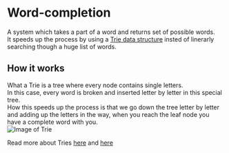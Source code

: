 # Word-completion
A system which takes a part of a word and returns set of possible words.  
It speeds up the process by using a [Trie data structure](https://en.wikipedia.org/wiki/Trie) insted of linerarly searching though a huge list of words.  
## How it works
What a Trie is a tree where every node contains single letters.  
In this case, every word is broken and inserted letter by letter in this special tree.  
How this speeds up the process is that we go down the tree letter by letter and adding up the letters in the way, when you reach the leaf node you have a complete word with you.  
![Image of Trie](https://upload.wikimedia.org/wikipedia/commons/thumb/b/be/Trie_example.svg/250px-Trie_example.svg.png?sanitize=true)

Read more about Tries [here](https://medium.com/basecs/trying-to-understand-tries-3ec6bede0014) and [here](https://www.geeksforgeeks.org/trie-insert-and-search/)
